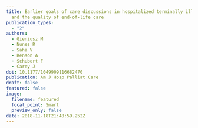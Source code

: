 ```yaml
---
title: Earlier goals of care discussions in hospitalized terminally ill patients
  and the quality of end-of-life care
publication_types:
  - "2"
authors:
  - Gieniusz M
  - Nunes R
  - Saha V
  - Renson A
  - Schubert F
  - Carey J
doi: 10.1177/1049909116682470
publication: Am J Hosp Palliat Care
draft: false
featured: false
image:
  filename: featured
  focal_point: Smart
  preview_only: false
date: 2018-11-18T21:48:59.252Z
---
```


